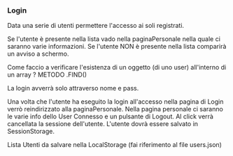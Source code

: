 ### Login
Data una serie di utenti permettere l'accesso ai soli registrati.

Se l'utente è presente nella lista vado nella paginaPersonale nella quale ci saranno varie informazioni.
Se l'utente NON è presente nella lista comparirà un avviso a schermo.

Come faccio a verificare l'esistenza di un oggetto (di uno user) all'interno di un array ? METODO .FIND()

La login avverrà solo attraverso nome e pass.

Una volta che l'utente ha eseguito la login all'accesso nella pagina di Login verrò reindirizzato alla paginaPersonale. 
Nella pagina personale ci saranno le varie info dello User Connesso e un pulsante di Logout.
Al click verrà cancellata la sessione dell'utente.
L'utente dovrà essere salvato in SessionStorage.

Lista Utenti da salvare nella LocalStorage (fai riferimento al file users.json)

